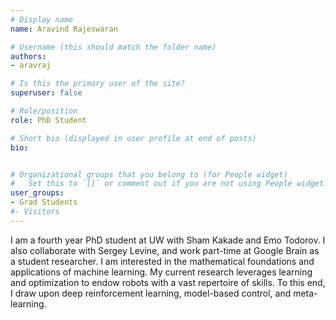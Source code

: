 ```yaml
---
# Display name
name: Aravind Rajeswaran

# Username (this should match the folder name)
authors:
- aravraj

# Is this the primary user of the site?
superuser: false

# Role/position
role: PhD Student

# Short bio (displayed in user profile at end of posts)
bio:


# Organizational groups that you belong to (for People widget)
#   Set this to `[]` or comment out if you are not using People widget.
user_groups:
- Grad Students
#- Visitors
---
```


I am a fourth year PhD student at UW with Sham Kakade and Emo Todorov. I also
collaborate with Sergey Levine, and work part-time at Google Brain as a student
researcher. I am interested in the mathematical foundations and applications of
machine learning. My current research leverages learning and optimization to endow
robots with a vast repertoire of skills. To this end, I draw upon deep reinforcement
learning, model-based control, and meta-learning.